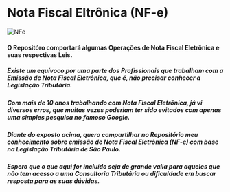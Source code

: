 # Nota Fiscal Eltrônica (NF-e)

![NFe](https://user-images.githubusercontent.com/118356592/202759584-4bc32236-2427-4b6b-8097-7ee5281688ea.JPG)

#### O Repositóro comportará algumas Operações de Nota Fiscal Eletrônica e suas respectivas Leis.

##### Existe um equívoco por uma parte dos Profissionais que trabalham com a Emissão de Nota Fiscal Eletrônica, que é, não precisar conhecer a Legislação Tributária.

##### Com mais de 10 anos trabalhando com Nota Fiscal Eletrônica, já vi diversos erros, que muitas vezes poderiam ter sido evitados com apenas uma simples pesquisa no famoso Google.

##### Diante do exposto acima, quero compartilhar no Repositório meu conhecimento sobre emissão de Nota Fiscal Eletrônica (NF-e) com base na Legislação Tributária de São Paulo.

##### Espero que o que aqui for incluído seja de grande valia para aqueles que não tem acesso a uma Consultoria Tributária ou dificuldade em buscar resposta para as suas dúvidas.






